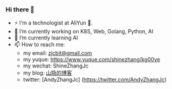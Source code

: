 ### Hi there 👋
- ⚡ I'm a technologist at AliYun 🚀.
- 🔭 I’m currently working on K8S, Web, Golang, Python, AI
- 🌱 I’m currently learning AI
- 📫 How to reach me:
  - my email: zjcbit@gmail.com
  - my yuque: https://www.yuque.com/shinezhang/kg00ye
  - my wechat: ShineZhangJc
  - my blog: [山隐的博客](https://blog.zjcbit.com)
  - twitter: [AndyZhangJc] (https://twitter.com/AndyZhangJc)
